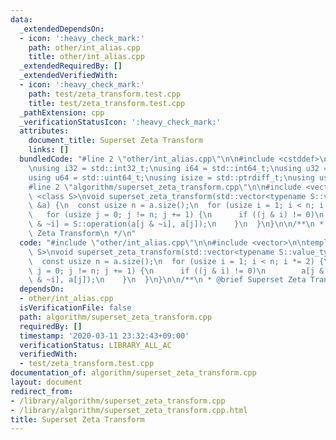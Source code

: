 ```yaml
---
data:
  _extendedDependsOn:
  - icon: ':heavy_check_mark:'
    path: other/int_alias.cpp
    title: other/int_alias.cpp
  _extendedRequiredBy: []
  _extendedVerifiedWith:
  - icon: ':heavy_check_mark:'
    path: test/zeta_transform.test.cpp
    title: test/zeta_transform.test.cpp
  _pathExtension: cpp
  _verificationStatusIcon: ':heavy_check_mark:'
  attributes:
    document_title: Superset Zeta Transform
    links: []
  bundledCode: "#line 2 \"other/int_alias.cpp\"\n\n#include <cstddef>\n#include <cstdint>\n\
    \nusing i32 = std::int32_t;\nusing i64 = std::int64_t;\nusing u32 = std::uint32_t;\n\
    using u64 = std::uint64_t;\nusing isize = std::ptrdiff_t;\nusing usize = std::size_t;\n\
    #line 2 \"algorithm/superset_zeta_transform.cpp\"\n\n#include <vector>\n\ntemplate\
    \ <class S>\nvoid superset_zeta_transform(std::vector<typename S::value_type>\
    \ &a) {\n  const usize n = a.size();\n  for (usize i = 1; i < n; i *= 2) {\n \
    \   for (usize j = 0; j != n; j += 1) {\n      if ((j & i) != 0)\n        a[j\
    \ & ~i] = S::operation(a[j & ~i], a[j]);\n    }\n  }\n}\n\n/**\n * @brief Superset\
    \ Zeta Transform\n */\n"
  code: "#include \"other/int_alias.cpp\"\n\n#include <vector>\n\ntemplate <class\
    \ S>\nvoid superset_zeta_transform(std::vector<typename S::value_type> &a) {\n\
    \  const usize n = a.size();\n  for (usize i = 1; i < n; i *= 2) {\n    for (usize\
    \ j = 0; j != n; j += 1) {\n      if ((j & i) != 0)\n        a[j & ~i] = S::operation(a[j\
    \ & ~i], a[j]);\n    }\n  }\n}\n\n/**\n * @brief Superset Zeta Transform\n */\n"
  dependsOn:
  - other/int_alias.cpp
  isVerificationFile: false
  path: algorithm/superset_zeta_transform.cpp
  requiredBy: []
  timestamp: '2020-03-11 23:32:43+09:00'
  verificationStatus: LIBRARY_ALL_AC
  verifiedWith:
  - test/zeta_transform.test.cpp
documentation_of: algorithm/superset_zeta_transform.cpp
layout: document
redirect_from:
- /library/algorithm/superset_zeta_transform.cpp
- /library/algorithm/superset_zeta_transform.cpp.html
title: Superset Zeta Transform
---
```

